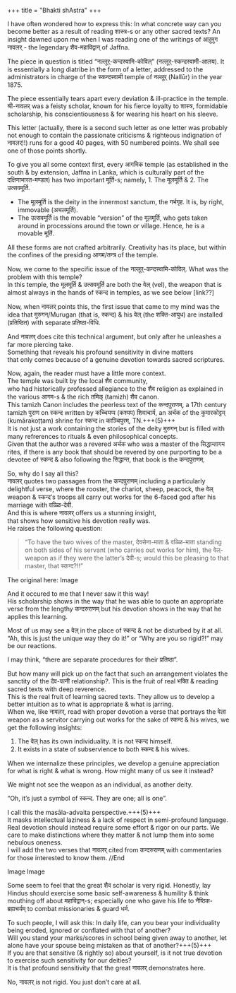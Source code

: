 +++
title = "Bhakti shAstra"
+++

I have often wondered how to express this: In what concrete way can you become better as a result of reading शास्त्र-s or any other sacred texts? An insight dawned upon me when I was reading one of the writings of आऱुमुग नावलर् - the legendary शैव-महाविद्वान् of Jaffna.

The piece in question is titled “नल्लूर्-कन्दस्वामि-कोविल्” (नल्लूर्-स्कन्दस्वामी-आलय). It is essentially a long diatribe in the form of a letter, addressed to the administrators in charge of the स्कन्दस्वामी temple of नल्लूर् (Nallūr) in the year 1875.

The piece essentially tears apart every deviation & ill-practice in the temple. श्री-नावलर् was a feisty scholar, known for his fierce loyalty to शास्त्र, formidable scholarship, his conscientiousness & for wearing his heart on his sleeve.

This letter (actually, there is a second such letter as one letter was probably not enough to contain the passionate criticisms & righteous indignation of नावलर्!!) runs for a good 40 pages, with 50 numbered points. We shall see one of those points shortly.

To give you all some context first, every आगमिक temple (as established in the south & by extension, Jaffna in Lanka, which is culturally part of the दक्षिणाभारत-मण्डल) has two important मूर्ति-s; namely, 1. The मूलमूर्ति & 2. The उत्सवमूर्ति.

- The मूलमूर्ति is the deity in the innermost sanctum, the गर्भगृह. It is, by right, immovable (अचलमूर्ति).
- The उत्सवमूर्ति is the movable “version” of the मूलमूर्ति, who gets taken around in processions around the town or village. Hence, he is a movable मूर्ति.

All these forms are not crafted arbitrarily. Creativity has its place, but within the confines of the presiding आगम/तन्त्र of the temple. 

Now, we come to the specific issue of the नल्लूर्-कन्दस्वामि-कोविल्. What was the problem with this temple?  
In this temple, the मूलमूर्ति & उत्सवमूर्ति are both the वेल् (vel), the weapon that is almost always in the hands of स्कन्द in temples, as we see below [link??]

Now, when नावलर् points this, the first issue that came to my mind was the idea that मुरुगन्/Murugan (that is, स्कन्द) & his वेल् (the शक्ति-आयुध) are installed (प्रतिष्ठित) with separate प्रतिष्ठा-विधि.

And नावलर् does cite this technical argument, but only after he unleashes a far more piercing take.  
Something that reveals his profound sensitivity in divine matters  
that only comes because of a genuine devotion towards sacred scriptures.

Now, again, the reader must have a little more context.  
The temple was built by the local शैव community,  
who had historically professed allegiance to the शैव religion as explained in the various आगम-s & the rich तमिऴ् (tamizh) शैव canon.  
This tamizh Canon includes the peerless text of the कन्दपुराणम्, a 17th century tamizh पुराण on स्कन्द written by कच्चियप्प (कश्यप) शिवाचार्य, an अर्चक of the कुमारकोट्टम् (kumārakoṭṭam) shrine for स्कन्द in काञ्चिपुरम्, TN.+++(5)+++  
It is not just a work containing the stories of the deity मुरुगन् but is filled with many refrerences to rituals & even philosophical concepts.  
Given that the author was a revered अर्चक who was a master of the सिद्धान्तागम rites, if there is any book that should be revered by one purporting to be a devotee of स्कन्द & also following the सिद्धान्त, that book is the कन्दपुराणम्. 

So, why do I say all this?  
नावलर् quotes two passages from the कन्दपुराणम् including a particularly delightful verse, where the rooster, the chariot, sheep, peacock, the वेल् weapon & स्कन्द’s troops all carry out works for the 6-faced god after his marriage with वळ्ळि-देवी.  
And this is where नावलर् offers us a stunning insight,  
that shows how sensitive his devotion really was.  
He raises the following question:

> “To have the two wives of the master, देवसेना-माता & वळ्ळि-माता standing on both sides of his servant (who carries out works for him), the वेल्-weapon as if they were the latter’s देवी-s; would this be pleasing to that master, that स्कन्द?!!”

The original here: Image

And it occured to me that I never saw it this way!  
His scholarship shows in the way that he was able to quote an appropriate verse from the lengthy कन्दरुराणम् but his devotion shows in the way that he applies this learning.

Most of us may see a वेल् in the place of स्कन्द & not be disturbed by it at all. 
“Ah, this is just the unique way they do it!” or “Why are you so rigid?!” may be our reactions. 

I may think, “there are separate procedures for their प्रतिष्ठा”.

But how many will pick up on the fact that such an arrangement violates the sanctity of the देव-पत्नी relationship?. This is the fruit of real भक्ति & reading sacred texts with deep reverence.  
This is the real fruit of learning sacred texts. They allow us to develop a better intuition as to what is appropriate & what is jarring.  
When we, like नावलर्, read with proper devotion a verse that portrays the वेला weapon as a servitor carrying out works for the sake of स्कन्द & his wives, we get the following insights:

1. The वेल् has its own individuality. It is not स्कन्द himself.
2. It exists in a state of subservience to both स्कन्द & his wives.

When we internalize these principles, we develop a genuine appreciation for what is right & what is wrong. How might many of us see it instead?

We might not see the weapon as an individual, as another deity.

“Oh, it’s just a symbol of स्कन्द. They are one; all is one”.  

I call this the masāla-advaita perspective.+++(5)+++  
It masks intellectual laziness & a lack of respect in semi-profound language.  
Real devotion should instead require some effort & rigor on our parts. We care to make distinctions where they matter & not lump them into some nebulous oneness.  
I will add the two verses that नावलर् cited from कन्दरुराणम् with commentaries for those interested to know them. //End

Image
Image

Some seem to feel that the great शैव scholar is very rigid. Honestly, lay Hindus should exercise some basic self-awareness & humility & think mouthing off about महाविद्वान्-s; especially one who gave his life to नैष्ठिक-ब्रह्मचर्यम् to combat missionaries & guard धर्म.

To such people, I will ask this: In daily life, can you bear your individuality being eroded, ignored or conflated with that of another?  
Will you stand your marks/scores in school being given away to another, let alone have your spouse being mistaken as that of another?+++(5)+++  
If you are that sensitive (& rightly so) about yourself, is it not true devotion to exercise such sensitivity for our deities?  
It is that profound sensitivity that the great नावलर् demonstrates here.

No, नावलर् is not rigid. You just don’t care at all.
